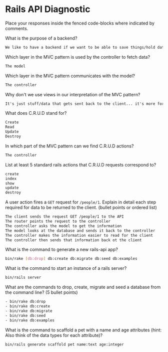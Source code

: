 # Rails API Diagnostic

Place your responses inside the fenced code-blocks where indicated by comments.

What is the purpose of a backend?

```md
We like to have a backend if we want to be able to save things/hold data since the browser doesn't really hold that kind of info for us... Basically once an application gets to the client, it's completely separated from everything else unless we have a backend.
```

Which layer in the MVC pattern is used by the controller to fetch data?

```md
The model
```

Which layer in the MVC pattern communicates with the model?

```md
The controller
```

Why don't we use views in our interpretation of the MVC pattern?

```md
It's just stuff/data that gets sent back to the client... it's more for the user than the developer. We replace views with serializers in Rails.
```

What does C.R.U.D stand for?

```md
Create
Read
Update
Destroy
```

In which part of the MVC pattern can we find C.R.U.D actions?

```md
The controller
```

List at least 5 standard rails actions that C.R.U.D requests correspond to?

```md
create
index
show
update
destroy
```

A user action fires a `GET` request for `/people/1`. Explain in detail each step
required for data to be returned to the client. (bullet points or ordered list)

```md
The client sends the request GET /people/1 to the API
The router points the request to the controller
The controller asks the model to get the information
The model looks at the database and sends it back to the controller
The controller makes the information easier to read for the client
The controller then sends that information back ot the client
```

What is the command to generate a new rails-api app?

```bash
bin/rake [db:drop] db:create db:migrate db:seed db:examples
```

What is the command to start an instance of a rails server?

```bash
bin/rails server
```

What are the commands to drop, create, migrate and seed a database from the command
line? (5 bullet points)

```bash
- bin/rake db:drop
- bin/rake db:create
- bin/rake db:migrate
- bin/rake db:seed
- bin/rake db:examples
```

What is the command to scaffold a pet with a name and age attributes (hint:
Also think of the data types for each attribute)?

```bash
bin/rails generate scaffold pet name:text age:integer
```
